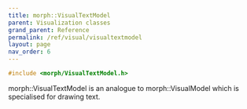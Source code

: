 ```yaml
---
title: morph::VisualTextModel
parent: Visualization classes
grand_parent: Reference
permalink: /ref/visual/visualtextmodel
layout: page
nav_order: 6
---
```

```c++
#include <morph/VisualTextModel.h>
```
morph::VisualTextModel is an analogue to morph::VisualModel which is specialised for drawing text.